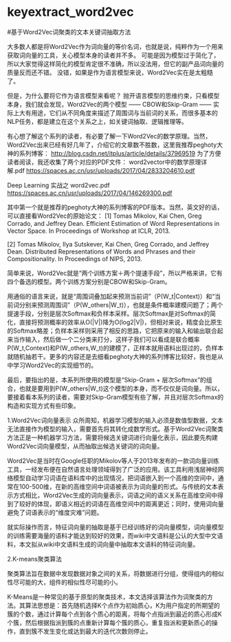 # keyextract_word2vec
#基于Word2Vec词聚类的文本关键词抽取方法

  大多数人都是将Word2Vec作为词向量的等价名词，也就是说，纯粹作为一个用来获取词向量的工具，关心模型本身的读者并不多。
可能是因为模型过于简化了，所以大家觉得这样简化的模型肯定很不准确，所以没法用，但它的副产品词向量的质量反而还不错。
没错，如果是作为语言模型来说，Word2Vec实在是太粗糙了。

  但是，为什么要将它作为语言模型来看呢？
抛开语言模型的思维约束，只看模型本身，我们就会发现，Word2Vec的两个模型 —— CBOW和Skip-Gram —— 实际上大有用途，它们从不同角度来描述了周围词与当前词的关系，而很多基本的NLP任务，都是建立在这个关系之上，如关键词抽取、逻辑推理等。

  有心想了解这个系列的读者，有必要了解一下Word2Vec的数学原理。当然，Word2Vec出来已经有好几年了，介绍它的文章数不胜数，这里我推荐peghoty大神的系列博客：
  http://blog.csdn.net/itplus/article/details/37969519
  为了方便读者阅读，我还收集了两个对应的PDF文件：
word2vector中的数学原理详解.pdf   https://spaces.ac.cn/usr/uploads/2017/04/2833204610.pdf

Deep Learning 实战之 word2vec.pdf   https://spaces.ac.cn/usr/uploads/2017/04/146269300.pdf

其中第一个就是推荐的peghoty大神的系列博客的PDF版本。当然，英文好的话，可以直接看Word2Vec的原始论文：
[1] Tomas Mikolov, Kai Chen, Greg Corrado, and Jeffrey Dean. Efficient Estimation of Word Representations in Vector Space. In Proceedings of Workshop at ICLR, 2013.

[2] Tomas Mikolov, Ilya Sutskever, Kai Chen, Greg Corrado, and Jeffrey Dean. Distributed Representations of Words and Phrases and their Compositionality. In Proceedings of NIPS, 2013.


简单来说，Word2Vec就是“两个训练方案＋两个提速手段”，所以严格来讲，它有四个备选的模型。两个训练方案分别是CBOW和Skip-Gram。

  用通俗的语言来说，就是“周围词叠加起来预测当前词”（P(W_t|Context)）和“当前词分别来预测周围词”（P(W_others|W_t)），也就是条件概率建模问题了；两个提速手段，分别是层次Softmax和负样本采样。层次Softmax是对Softmax的简化，直接将预测概率的效率从O(|V|)降为O(log2|V|)，但相对来说，精度会比原生的Softmax略差；负样本采样则采用了相反的思路，它把原来的输入和输出联合起来当作输入，然后做一个二分类来打分，这样子我们可以看成是联合概率P(W_t,Context)和P(W_others,W_t)的建模了，正样本就用语料出现过的，负样本就随机抽若干。更多的内容还是去细看peghoty大神的系列博客比较好，我也是从中学习Word2Vec的实现细节的。

  最后，要指出的是，本系列所使用的模型是“Skip-Gram + 层次Softmax”的组合，也就是要用到P(W_others|W_t)这个模型的本身，而不仅仅是词向量。所以，要接着看本系列的读者，需要对Skip-Gram模型有些了解，并且对层次Softmax的构造和实现方式有些印象。
  
  1.Word2Vec词向量表示
  众所周知，机器学习模型的输入必须是数值型数据，文本无法直接作为模型的输入，需要首先将其转化成数学形式。基于Word2Vec词聚类方法正是一种机器学习方法，需要将候选关键词进行向量化表示，因此要先构建Word2Vec词向量模型，从而抽取出候选关键词的词向量。

  Word2Vec是当时在Google任职的Mikolov等人于2013年发布的一款词向量训练工具，一经发布便在自然语言处理领域得到了广泛的应用。该工具利用浅层神经网络模型自动学习词语在语料库中的出现情况，把词语嵌入到一个高维的空间中，通常在100-500维，在新的高维空间中词语被表示为词向量的形式。与传统的文本表示方式相比，Word2Vec生成的词向量表示，词语之间的语义关系在高维空间中得到了较好的体现，即语义相近的词语在高维空间中的距离更近；同时，使用词向量避免了词语表示的“维度灾难”问题。

  就实际操作而言，特征词向量的抽取是基于已经训练好的词向量模型，词向量模型的训练需要海量的语料才能达到较好的效果，而wiki中文语料是公认的大型中文语料，本文拟从wiki中文语料生成的词向量中抽取本文语料的特征词向量。
  
  2.K-means聚类算法
  
  聚类算法旨在数据中发现数据对象之间的关系，将数据进行分组，使得组内的相似性尽可能的大，组件的相似性尽可能的小。
  
  K-Means是一种常见的基于原型的聚类技术，本文选择该算法作为词聚类的方法。其算法思想是：首先随机选择K个点作为初始质心，K为用户指定的所期望的簇的个数，通过计算每个点到各个质心的距离，将每个点指派到最近的质心形成K个簇，然后根据指派到簇的点重新计算每个簇的质心，重复指派和更新质心的操作，直到簇不发生变化或达到最大的迭代次数则停止。
